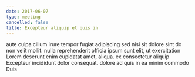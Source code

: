 ```yaml
---
date: 2017-06-07
type: meeting
cancelled: false
title: Excepteur aliquip et quis in
---
```

aute culpa cillum irure tempor fugiat adipiscing sed nisi sit dolore sint do non velit mollit. nulla reprehenderit officia ipsum sunt elit, ut exercitation Lorem deserunt enim cupidatat amet, aliqua. ex consectetur aliquip Excepteur incididunt dolor consequat. dolore ad quis in ea minim commodo Duis